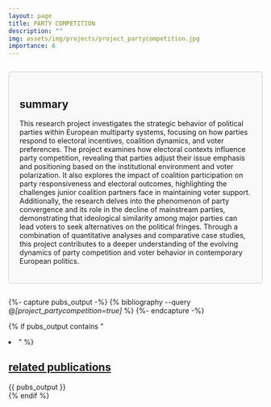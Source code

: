 ```yaml
---
layout: page
title: PARTY COMPETITION
description: ""
img: assets/img/projects/project_partycompetition.jpg
importance: 6
---
```


<div style="border: 1px solid #ccc; border-radius: 5px; padding: 1.5em; margin: 2em 0; background-color: #f9f9f9;">

  <h2>
    summary
  </h2>
  
  <p>
    This research project investigates the strategic behavior of political parties within European multiparty systems, focusing on how parties respond to electoral incentives, coalition dynamics, and voter preferences. The project examines how electoral contexts influence party competition, revealing that parties adjust their issue emphasis and positioning based on the institutional environment and voter polarization. It also explores the impact of coalition participation on party responsiveness and electoral outcomes, highlighting the challenges junior coalition partners face in maintaining voter support. Additionally, the research delves into the phenomenon of party convergence and its role in the decline of mainstream parties, demonstrating that ideological similarity among major parties can lead voters to seek alternatives on the political fringes. Through a combination of quantitative analyses and comparative case studies, this project contributes to a deeper understanding of the evolving dynamics of party competition and voter behavior in contemporary European politics.
  </p>

</div>

{%- capture pubs_output -%}
  {% bibliography --query @*[project_partycompetition=true]* %}
{%- endcapture -%}

{% if pubs_output contains "<li>" %}
  <div>
    <h2>
      <a href="{{ '/publications/' | relative_url }}" style="color: inherit">
        related publications
      </a>
    </h2>
    <div class="publications">
      {{ pubs_output }}
    </div>
  </div>
{% endif %}